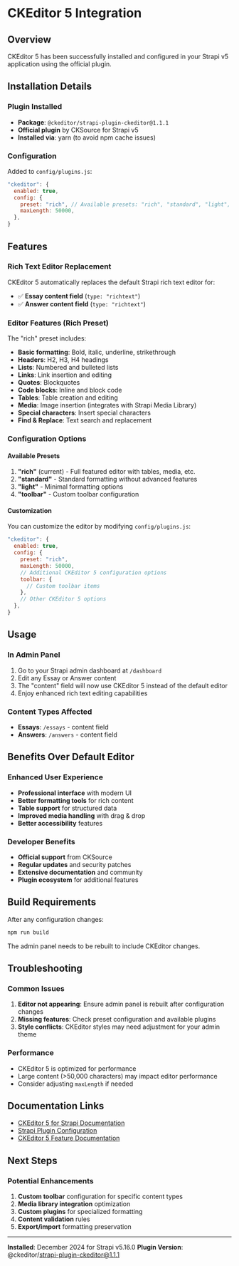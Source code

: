 # CKEditor 5 Integration

## Overview
CKEditor 5 has been successfully installed and configured in your Strapi v5 application using the official plugin.

## Installation Details

### Plugin Installed
- **Package**: `@ckeditor/strapi-plugin-ckeditor@1.1.1`
- **Official plugin** by CKSource for Strapi v5
- **Installed via**: yarn (to avoid npm cache issues)

### Configuration
Added to `config/plugins.js`:
```javascript
"ckeditor": {
  enabled: true,
  config: {
    preset: "rich", // Available presets: "rich", "standard", "light", "toolbar"
    maxLength: 50000,
  },
}
```

## Features

### Rich Text Editor Replacement
CKEditor 5 automatically replaces the default Strapi rich text editor for:
- ✅ **Essay content field** (`type: "richtext"`)
- ✅ **Answer content field** (`type: "richtext"`)

### Editor Features (Rich Preset)
The "rich" preset includes:
- **Basic formatting**: Bold, italic, underline, strikethrough
- **Headers**: H2, H3, H4 headings
- **Lists**: Numbered and bulleted lists
- **Links**: Link insertion and editing
- **Quotes**: Blockquotes
- **Code blocks**: Inline and block code
- **Tables**: Table creation and editing
- **Media**: Image insertion (integrates with Strapi Media Library)
- **Special characters**: Insert special characters
- **Find & Replace**: Text search and replacement

### Configuration Options

#### Available Presets
1. **"rich"** (current) - Full featured editor with tables, media, etc.
2. **"standard"** - Standard formatting without advanced features
3. **"light"** - Minimal formatting options
4. **"toolbar"** - Custom toolbar configuration

#### Customization
You can customize the editor by modifying `config/plugins.js`:

```javascript
"ckeditor": {
  enabled: true,
  config: {
    preset: "rich",
    maxLength: 50000,
    // Additional CKEditor 5 configuration options
    toolbar: {
      // Custom toolbar items
    },
    // Other CKEditor 5 options
  },
}
```

## Usage

### In Admin Panel
1. Go to your Strapi admin dashboard at `/dashboard`
2. Edit any Essay or Answer content
3. The "content" field will now use CKEditor 5 instead of the default editor
4. Enjoy enhanced rich text editing capabilities

### Content Types Affected
- **Essays**: `/essays` - content field
- **Answers**: `/answers` - content field

## Benefits Over Default Editor

### Enhanced User Experience
- **Professional interface** with modern UI
- **Better formatting tools** for rich content
- **Table support** for structured data
- **Improved media handling** with drag & drop
- **Better accessibility** features

### Developer Benefits
- **Official support** from CKSource
- **Regular updates** and security patches
- **Extensive documentation** and community
- **Plugin ecosystem** for additional features

## Build Requirements
After any configuration changes:
```bash
npm run build
```
The admin panel needs to be rebuilt to include CKEditor changes.

## Troubleshooting

### Common Issues
1. **Editor not appearing**: Ensure admin panel is rebuilt after configuration changes
2. **Missing features**: Check preset configuration and available plugins
3. **Style conflicts**: CKEditor styles may need adjustment for your admin theme

### Performance
- CKEditor 5 is optimized for performance
- Large content (>50,000 characters) may impact editor performance
- Consider adjusting `maxLength` if needed

## Documentation Links
- [CKEditor 5 for Strapi Documentation](https://ckeditor.com/docs/ckeditor5/latest/framework/guides/overview.html)
- [Strapi Plugin Configuration](https://docs.strapi.io/dev-docs/plugins/development/create-a-plugin)
- [CKEditor 5 Feature Documentation](https://ckeditor.com/docs/ckeditor5/latest/features/index.html)

## Next Steps

### Potential Enhancements
1. **Custom toolbar** configuration for specific content types
2. **Media library integration** optimization
3. **Custom plugins** for specialized formatting
4. **Content validation** rules
5. **Export/import** formatting preservation

---

**Installed**: December 2024 for Strapi v5.16.0
**Plugin Version**: @ckeditor/strapi-plugin-ckeditor@1.1.1